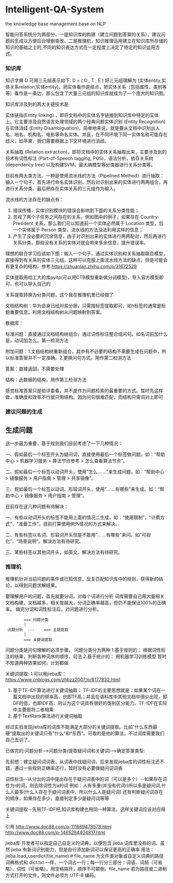 # Intelligent-QA-System
the knowledge base management base on NLP

智能问答系统分为两部分，一是知识库的构建（建立问题到答案的关系），建议问题的生成以方便后台增删查改。二是推理机，知识推理运用建立在知识库所存储的知识的基础之上的,不同的知识表达方式在一定程度上决定了特定的知识运用方式。

### 知识库

知识字典 D 可用三元组表示如下:
D = ( O , T , E )
把三元组理解为 (实体entity,实体关系relation,实体entity)，把实体看作是结点，把实体关系（包括属性，类别等等）看作是一条边，那么包含了大量三元组的知识库就成为了一个庞大的知识图。

知识库涉及到的两大关键技术是

实体链指(Entity linking) ，即将文档中的实体名字链接到知识库中特定的实体上。它主要涉及自然语言处理领域的两个经典问题实体识别 (Entity Recognition) 与实体消歧 (Entity Disambiguation)，简单地来说，就是要从文档中识别出人名、地名、机构名、电影等命名实体。并且，在不同环境下同一实体名称可能存在歧义，如苹果，我们需要根据上下文环境进行消歧。

关系抽取 (Relation extraction)，即将文档中的实体关系抽取出来，主要涉及到的技术有词性标注 (Part-of-Speech tagging, POS)，语法分析，依存关系树 (dependency tree) 以及构建SVM、最大熵模型等分类器进行关系分类等。

目前有两大类方法，一种是使用流水线的方法（Pipelined Method）进行抽取：输入一个句子，首先进行命名实体识别，然后对识别出来的实体进行两两组合，再进行关系分类，最后把存在实体关系的三元组作为输入。

流水线的方法存在的缺点有：
1. 错误传播，实体识别模块的错误会影响到下面的关系分类性能；
2. 忽视了两个子任务之间存在的关系，例如图中的例子，如果存在 Country-President 关系，那么我们可以知道前一个实体必然属于 Location 类型，后一个实体属于 Person 类型，流水线的方法没法利用这样的信息；
3. 产生了没必要的冗余信息，由于对识别出来的实体进行两两配对，然后再进行关系分类，那些没有关系的实体对就会带来多余信息，提升错误率。

理想的联合学习应该如下图：输入一个句子，通过实体识别和关系抽取联合模型，直接得到有关系的实体三元组。这种可以克服上面流水线方法的缺点，但是可能会有更复杂的结构。参考:https://zhuanlan.zhihu.com/p/31672529

实体提取用哈工大的库pyltp(可以用CTB模型重新做分词模型)，导入官方模型即可，也可以导入自己的

关系提取转换为分类问题，这个我在推理机里已经做了


文档结构树：华为自身已经对其分层，只需按标签提取即可，如h标签的通常是标题重要信息。利用文档结构树从问题映射到答案。

数据库：

标准问题：直接通过文档结构树组合。通过词性标注整合成问句。如名词前加什么是，动词加怎么。第一检测方法

附加问题：1.文档结构树重新组合，其中有不必要的结构不需要生成在问题中，所以标准答案并不一定准确。2.更换问句方式。用作第二检测方法

答案：直接返回，不需要处理

结构：此数据的结构，用作第三检测方法

感觉标准答案只是给评委看，并不是作为问题检索的最重要的方式。暂时先这样做，准确度和效率不行就只用结构。因为问句很难匹配，而结构只需词对上即可



### 建议问题的生成

## 生成问题

这一步最为重要，基于规则我们目前考虑了一下几种情况：

一、假如最后一个标签开头为疑问词，直接使用最后一个标签做问题。如：“帮助中心 > 机器学习服务 > 算法节点参考 > 怎么查看算法节点”。

二、假如最后一个标签以动词开头，使用“怎么… …”来生成问题。如：“帮助中心 > 镜像服务 > 用户指南 > 管理 > 共享镜像”。

三、假如最后一个标签以动词、形容词开头，使用“… …有哪些”来生成。如：“帮助中心 > 镜像服务 > 用户指南 > 管理”。

目前存在这几种问题有待解决：

一、有些以动词开头的标签不能用上面的情况二生成，如：“使用限制”，"计费方式"，"准备工作"。目前打算使用例外情况的方式来解决。

二、有些标签以名词、形容词开头但是不能用“… ...有哪些”来问。如“可视化”，“场景说明”。解决方法有待研究。

三、某些标签以其他词开头，如英文。解决方法有待研究。

### 推理机

推理机针对当前问题的条件或已知信息，反复匹配知识库中的规则，获得新的结论，以得到问题求解结果。

要理解用户的问题，首先就要分词，对每个词进行分析
词库需要自己用大量相关文档构建，文档越多，相关度越大，分词正确率越高，但仍不能保证100%的正确率。
做完分词和词性标注后。对问题进行分析。

       	   	=== 问题分类
       		|           
     问题分析  ---    === 主题提取
    		|
    		=== 关键词提取

问题分类是问句理解的必须步骤。
问题分类分为两种
1.基于规则的：
根据词性标注的结果，判断各种词序的顺序，句法
2.基于统计的：
用机器学习训练模型
暂时不知道两种效果如何，计划都做


关键词提取:
1.可以用jieba库：
https://www.cnblogs.com/zhbzz2007/p/6177832.html
1) 基于TF-IDF算法进行关键词抽取：
TF-IDF的主要思想就是：如果某个词在一篇文档中出现的频率高，也即TF高；并且在语料库中其他文档中很少出现，即DF的低，也即IDF高，则认为这个词具有很好的类别区分能力。TF-IDF在实际中主要是将二者相乘
2) 基于TextRank算法进行关键词抽取

经过实验发现jieba库的词库不能满足大部分的关键词提取。比如“什么东西最硬”提取出的关键词只有"什么"和“东西"。可取的是他的算法，不过词库需要我们自己去训了。


已做完的:问题分析-->问题分类(提取疑问词和关键词)-->确定答案类型:

先前想：建立疑问词词表，从词表中找疑问词，后来发现jieba库的词性标注还不错，通过一些规则正确率还行，暂时没有必要做疑问词词表

词性标注--从分出的词中提出存在于疑问词表中的词（可以是多个）--如果存在词性为r的词，则去除词性为a的词
例如：人有多重(并没有代词r)所以多是疑问词,什么人最多(什么人存在于疑问词表中，所以什么人是疑问词)
还有判断疑问词存在的顺序，如果存在多少，直接判定多少是疑问词等等

关键词提取--先用TF-IDF吧,知识库构建也用同一种算法，这样关键词应该对应得上



引用
http://www.doc88.com/p-111669478578.html
http://www.doc88.com/p-1465284404817.html

jieba库
    开发者可以指定自己自定义的词典，以便包含 jieba 词库里没有的词。虽然 jieba 有新词识别能力，但是自行添加新词可以保证更高的正确率
    用法： jieba.load_userdict(file_name) # file_name 为文件类对象或自定义词典的路径
    词典格式和 dict.txt 一样，一个词占一行；每一行分三部分：词语、词频（可省略）、词性（可省略），用空格隔开，顺序不可颠倒。file_name 若为路径或二进制方式打开的文件，则文件必须为 UTF-8 编码。
